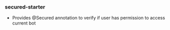 ### secured-starter
- Provides @Secured annotation to verify if user has permission to access current bot